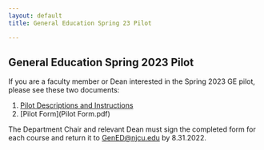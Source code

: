 ```yaml
---
layout: default
title: General Education Spring 23 Pilot

---
```


## General Education Spring 2023 Pilot

If you are a faculty member or Dean interested in the Spring 2023 GE pilot, please see these two documents: 

1. [Pilot Descriptions and Instructions](Instructions.pdf)
2. [Pilot Form](Pilot Form.pdf)

The Department Chair and relevant Dean must sign the completed form for each course and return it to GenED@njcu.edu by 8.31.2022. 

